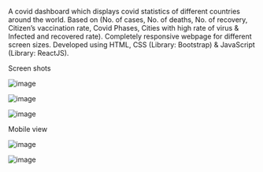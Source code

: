 A covid dashboard which displays covid statistics of different countries around the world. Based on (No. of cases, No. of deaths, No. of recovery, Citizen’s vaccination rate, Covid Phases, Cities with high rate of virus & Infected and recovered rate). Completely responsive webpage for different screen sizes. Developed using HTML, CSS (Library: Bootstrap) & JavaScript (Library: ReactJS).

Screen shots

![image](https://github.com/ratanmudiraj333/Ratan-Covid-Stats/assets/121163791/34818c25-c44f-4965-80e8-60e1472e9ab5)

![image](https://github.com/ratanmudiraj333/Ratan-Covid-Stats/assets/121163791/4ac1cc71-a342-42fe-935e-a461d2fdedd1)

![image](https://github.com/ratanmudiraj333/Ratan-Covid-Stats/assets/121163791/4bcd40f9-689a-4730-9d36-1a9130684f71)

Mobile view

![image](https://github.com/ratanmudiraj333/Ratan-Covid-Stats/assets/121163791/c26d337c-21c1-4254-92a0-9afa50ddf4de)

![image](https://github.com/ratanmudiraj333/Ratan-Covid-Stats/assets/121163791/b483c825-9160-44f9-af09-9915cfbefb09)
